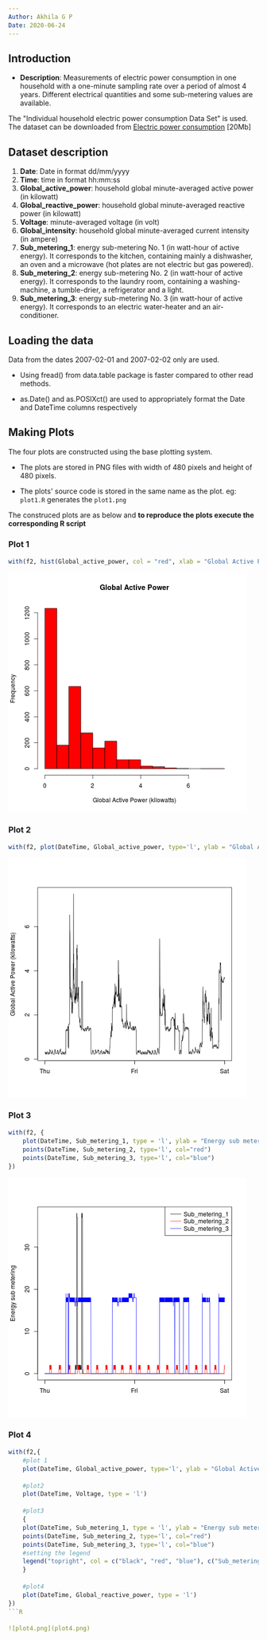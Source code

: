 ```yaml
---
Author: Akhila G P
Date: 2020-06-24
---
```


## Introduction

* <b>Description</b>: Measurements of electric power consumption in one household with a one-minute sampling rate over a period of almost 4 years. Different electrical quantities and some sub-metering values are available.

The "Individual household electric power consumption Data Set" is used. The dataset can be downloaded from <a href="https://d396qusza40orc.cloudfront.net/exdata%2Fdata%2Fhousehold_power_consumption.zip">Electric power consumption</a> [20Mb]

## Dataset description

<ol>
<li><b>Date</b>: Date in format dd/mm/yyyy </li>
<li><b>Time</b>: time in format hh:mm:ss </li>
<li><b>Global_active_power</b>: household global minute-averaged active power (in kilowatt) </li>
<li><b>Global_reactive_power</b>: household global minute-averaged reactive power (in kilowatt) </li>
<li><b>Voltage</b>: minute-averaged voltage (in volt) </li>
<li><b>Global_intensity</b>: household global minute-averaged current intensity (in ampere) </li>
<li><b>Sub_metering_1</b>: energy sub-metering No. 1 (in watt-hour of active energy). It corresponds to the kitchen, containing mainly a dishwasher, an oven and a microwave (hot plates are not electric but gas powered). </li>
<li><b>Sub_metering_2</b>: energy sub-metering No. 2 (in watt-hour of active energy). It corresponds to the laundry room, containing a washing-machine, a tumble-drier, a refrigerator and a light. </li>
<li><b>Sub_metering_3</b>: energy sub-metering No. 3 (in watt-hour of active energy). It corresponds to an electric water-heater and an air-conditioner.</li>
</ol>

## Loading the data

Data from the dates 2007-02-01 and 2007-02-02 only are used. 

* Using fread() from data.table package is faster compared to other read methods. 

* as.Date() and as.POSIXct() are used to appropriately format the Date and DateTime columns respectively

## Making Plots

The four plots are constructed using the base plotting system.

* The plots are stored in PNG files with width of 480 pixels and height of 480 pixels.

* The plots' source code is stored in the same name as the plot. eg: `plot1.R` generates the `plot1.png`

The construced plots are as below and **to reproduce the plots execute the corresponding R script**

### Plot 1

```R
with(f2, hist(Global_active_power, col = "red", xlab = "Global Active Power (kilowatts)", main = "Global Active Power"))
```
![plot1.png](plot1.png)


### Plot 2

```R
with(f2, plot(DateTime, Global_active_power, type='l', ylab = "Global Active Power (kilowatts)", xlab = ""))
```
![plot2.png](plot2.png)


### Plot 3

```R
with(f2, {
    plot(DateTime, Sub_metering_1, type = 'l', ylab = "Energy sub metering", xlab = "")
    points(DateTime, Sub_metering_2, type='l', col="red")
    points(DateTime, Sub_metering_3, type='l', col="blue")
})
```
![plot3.png](plot3.png)


### Plot 4

```R
with(f2,{
    #plot 1
    plot(DateTime, Global_active_power, type='l', ylab = "Global Active Power", xlab = "")
    
    #plot2
    plot(DateTime, Voltage, type = 'l')
    
    #plot3
    {
    plot(DateTime, Sub_metering_1, type = 'l', ylab = "Energy sub metering", xlab = "")
    points(DateTime, Sub_metering_2, type='l', col="red")
    points(DateTime, Sub_metering_3, type='l', col="blue")
    #setting the legend
    legend("topright", col = c("black", "red", "blue"), c("Sub_metering_1", "Sub_metering_2","Sub_metering_3"), lty = "solid", bty="n")
    }
    
    #plot4
    plot(DateTime, Global_reactive_power, type = 'l')
})
```R

![plot4.png](plot4.png)

